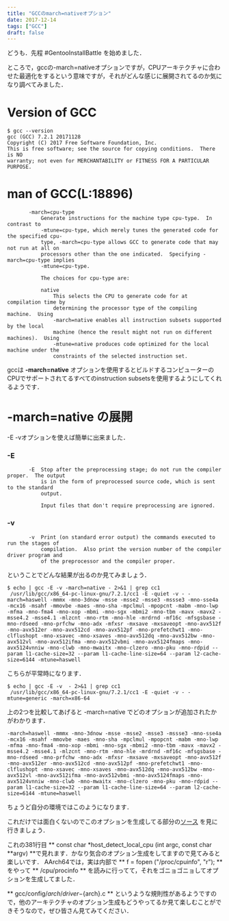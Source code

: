 ```yaml
---
title: "GCCのmarch=nativeオプション"
date: 2017-12-14
tags: ["GCC"]
draft: false
---
```


どうも．先程 #GentooInstallBattle を始めました．

ところで，gccの-march=nativeオプションですが，CPUアーキテクチャに合わせた最適化をするという意味ですが，それがどんな感じに展開されてるのか気になり調べてみました．

# Version of GCC
```
$ gcc --version
gcc (GCC) 7.2.1 20171128
Copyright (C) 2017 Free Software Foundation, Inc.
This is free software; see the source for copying conditions.  There is NO
warranty; not even for MERCHANTABILITY or FITNESS FOR A PARTICULAR PURPOSE.
```
 

# man of GCC(L:18896)

```
       -march=cpu-type
           Generate instructions for the machine type cpu-type.  In contrast to
           -mtune=cpu-type, which merely tunes the generated code for the specified cpu-
           type, -march=cpu-type allows GCC to generate code that may not run at all on
           processors other than the one indicated.  Specifying -march=cpu-type implies
           -mtune=cpu-type.

           The choices for cpu-type are:

           native
               This selects the CPU to generate code for at compilation time by
               determining the processor type of the compiling machine.  Using
               -march=native enables all instruction subsets supported by the local
               machine (hence the result might not run on different machines).  Using
               -mtune=native produces code optimized for the local machine under the
               constraints of the selected instruction set.

```
gccは  **-march=native** オプションを使用するとビルドするコンピューターのCPUでサポートされてるすべてのinstruction subsetsを使用するようにしてくれるようです．

# -march=native の展開
-E -vオプションを使えば簡単に出来ました．

### -E
```
       -E  Stop after the preprocessing stage; do not run the compiler proper.  The output
           is in the form of preprocessed source code, which is sent to the standard
           output.

           Input files that don't require preprocessing are ignored.
```

### -v
```
       -v  Print (on standard error output) the commands executed to run the stages of
           compilation.  Also print the version number of the compiler driver program and
           of the preprocessor and the compiler proper.
```

ということでどんな結果が出るのか見てみましょう．

```
$ echo | gcc -E -v -march=native - 2>&1 | grep cc1
 /usr/lib/gcc/x86_64-pc-linux-gnu/7.2.1/cc1 -E -quiet -v - -march=haswell -mmmx -mno-3dnow -msse -msse2 -msse3 -mssse3 -mno-sse4a -mcx16 -msahf -mmovbe -maes -mno-sha -mpclmul -mpopcnt -mabm -mno-lwp -mfma -mno-fma4 -mno-xop -mbmi -mno-sgx -mbmi2 -mno-tbm -mavx -mavx2 -msse4.2 -msse4.1 -mlzcnt -mno-rtm -mno-hle -mrdrnd -mf16c -mfsgsbase -mno-rdseed -mno-prfchw -mno-adx -mfxsr -mxsave -mxsaveopt -mno-avx512f -mno-avx512er -mno-avx512cd -mno-avx512pf -mno-prefetchwt1 -mno-clflushopt -mno-xsavec -mno-xsaves -mno-avx512dq -mno-avx512bw -mno-avx512vl -mno-avx512ifma -mno-avx512vbmi -mno-avx5124fmaps -mno-avx5124vnniw -mno-clwb -mno-mwaitx -mno-clzero -mno-pku -mno-rdpid --param l1-cache-size=32 --param l1-cache-line-size=64 --param l2-cache-size=6144 -mtune=haswell
```

こちらが平常時になります． 

```
$ echo | gcc -E -v  - 2>&1 | grep cc1
 /usr/lib/gcc/x86_64-pc-linux-gnu/7.2.1/cc1 -E -quiet -v - -mtune=generic -march=x86-64
```
上の2つを比較してあげると -march=native でどのオプションが追加されたかがわかります．

```
-march=haswell -mmmx -mno-3dnow -msse -msse2 -msse3 -mssse3 -mno-sse4a -mcx16 -msahf -mmovbe -maes -mno-sha -mpclmul -mpopcnt -mabm -mno-lwp -mfma -mno-fma4 -mno-xop -mbmi -mno-sgx -mbmi2 -mno-tbm -mavx -mavx2 -msse4.2 -msse4.1 -mlzcnt -mno-rtm -mno-hle -mrdrnd -mf16c -mfsgsbase -mno-rdseed -mno-prfchw -mno-adx -mfxsr -mxsave -mxsaveopt -mno-avx512f -mno-avx512er -mno-avx512cd -mno-avx512pf -mno-prefetchwt1 -mno-clflushopt -mno-xsavec -mno-xsaves -mno-avx512dq -mno-avx512bw -mno-avx512vl -mno-avx512ifma -mno-avx512vbmi -mno-avx5124fmaps -mno-avx5124vnniw -mno-clwb -mno-mwaitx -mno-clzero -mno-pku -mno-rdpid --param l1-cache-size=32 --param l1-cache-line-size=64 --param l2-cache-size=6144 -mtune=haswell
```
ちょうど自分の環境ではこのようになります．


これだけでは面白くないのでこのオプションを生成してる部分の[ソース](https://github.com/gcc-mirror/gcc/blob/7c42fa1ff01372e69104d72809d76e386254d6ff/gcc/config/i386/driver-i386.c)
を見に行きましょう．


これの381行目 ** const char \*host_detect_local_cpu (int argc, const char \*\*argv) **で見れます．かなり気合のオプション生成をしてますので見てみると楽しいです．
AArch64では，実は内部で ** f = fopen ("/proc/cpuinfo", "r"); ** をやって ** /cpu/procinfo ** を読みに行ってて，それをゴニョゴニョしてオプションを生成してました．

** gcc/config/${arch}/driver-${arch}.c ** というような規則性があるようですので，他のアーキテクチャのオプション生成もどうやってるか見て楽しむことができそうなので，ぜひ皆さん見てみてください．



